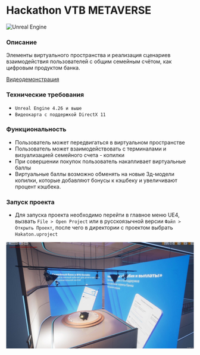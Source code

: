 #  Hackathon VTB METAVERSE


![Unreal Engine](https://img.shields.io/badge/unrealengine-%23313131.svg?style=for-the-badge&logo=unrealengine&logoColor=white)
### Описание

Элементы виртуального пространства и реализация сценариев взаимодействия пользователей с общим семейным счётом, как цифровым продуктом банка.

[Видеодемонстрация]([(https://disk.yandex.ru/i/YKX2I7usrsJWUw)])

### Технические требования
- `Unreal Engine 4.26 и выше`
- `Видеокарта с поддержкой DirectX 11`

### Функциональность

- Пользователь может передвигаться в виртуальном пространстве
- Пользователь может взаимодействовать с терминалами и визуализацией семейного счета - копилки
- При совершении покупок пользователь накапливает виртуальные баллы
- Виртуальные баллы возможно обменять на новые 3д-модели копилки, которые добавляют бонусы к кэшбеку и увеличивают процент кэшбека.


### Запуск проекта

- Для запуска проекта необходимо перейти в главное меню UE4, вызвать `File > Open Project` или в русскоязычной версии `Файл > Открыть Проект`, после чего в директории с проектом выбрать `Hakaton.uproject`


![Screenshot](Screenshot.png)
